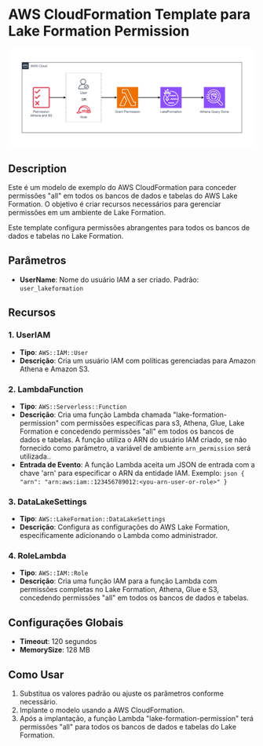 # AWS CloudFormation Template para Lake Formation Permission

![arq](arq.png)

## Description

Este é um modelo de exemplo do AWS CloudFormation para conceder permissões "all" em todos os bancos de dados e tabelas do AWS Lake Formation. O objetivo é criar recursos necessários para gerenciar permissões em um ambiente de Lake Formation.

Este template configura permissões abrangentes para todos os bancos de dados e tabelas no Lake Formation.

## Parâmetros

- **UserName**: Nome do usuário IAM a ser criado. Padrão: `user_lakeformation`

## Recursos

### 1. UserIAM

- **Tipo**: `AWS::IAM::User`
- **Descrição**: Cria um usuário IAM com políticas gerenciadas para Amazon Athena e Amazon S3.

### 2. LambdaFunction

- **Tipo**: `AWS::Serverless::Function`
- **Descrição**: Cria uma função Lambda chamada "lake-formation-permission" com permissões específicas para s3, Athena, Glue, Lake Formation e concedendo permissões "all" em todos os bancos de dados e tabelas. A função utiliza o ARN do usuário IAM criado, se não fornecido como parâmetro, a variável de ambiente `arn_permission` será utilizada..
- **Entrada de Evento**: A função Lambda aceita um JSON de entrada com a chave 'arn' para especificar o ARN da entidade IAM. Exemplo:
      ```json
      {
        "arn": "arn:aws:iam::123456789012:<you-arn-user-or-role>"
      }
      ```

### 3. DataLakeSettings

- **Tipo**: `AWS::LakeFormation::DataLakeSettings`
- **Descrição**: Configura as configurações do AWS Lake Formation, especificamente adicionando o Lambda como administrador.

### 4. RoleLambda

- **Tipo**: `AWS::IAM::Role`
- **Descrição**: Cria uma função IAM para a função Lambda com permissões completas no Lake Formation, Athena, Glue e S3, concedendo permissões "all" em todos os bancos de dados e tabelas.

## Configurações Globais

- **Timeout**: 120 segundos
- **MemorySize**: 128 MB

## Como Usar

1. Substitua os valores padrão ou ajuste os parâmetros conforme necessário.
2. Implante o modelo usando a AWS CloudFormation.
3. Após a implantação, a função Lambda "lake-formation-permission" terá permissões "all" para todos os bancos de dados e tabelas do Lake Formation.
